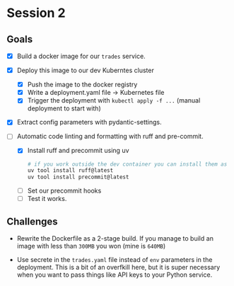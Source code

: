 # Session 2

## Goals

- [x] Build a docker image for our `trades` service.
- [x] Deploy this image to our dev Kuberntes cluster
    - [x] Push the image to the docker registry
    - [x] Write a deployment.yaml file -> Kubernetes file
    - [x] Trigger the deployment with `kubectl apply -f ...` (manual deployment to start with)

- [x] Extract config parameters with pydantic-settings.

- [ ] Automatic code linting and formatting with ruff and pre-commit.
    - [x] Install ruff and precommit using uv 
        ```sh
        # if you work outside the dev container you can install them as follows
        uv tool install ruff@latest
        uv tool install precommit@latest
        ```
    - [ ] Set our precommit hooks
    - [ ] Test it works.

## Challenges

- Rewrite the Dockerfile as a 2-stage build. If you manage to build an image with less than `300MB` you won (mine is `640MB`)

- Use secrete in the `trades.yaml` file instead of `env` parameters in the deployment. This is a bit of an overfkill here, but it is super
necessary when you want to pass things like API keys to your Python service.
